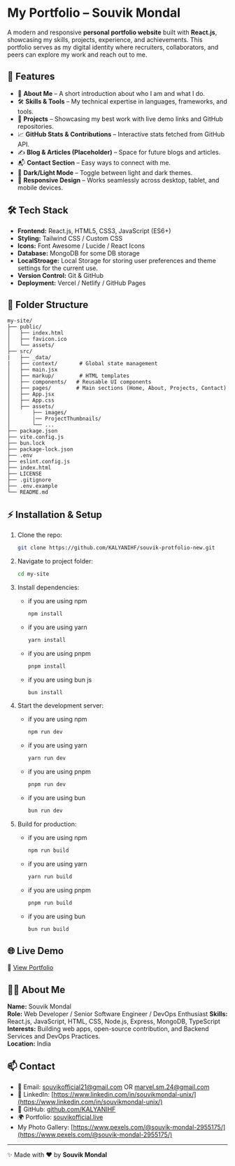 # My Portfolio – Souvik Mondal

A modern and responsive **personal portfolio website** built with **React.js**, showcasing my skills, projects, experience, and achievements. This portfolio serves as my digital identity where recruiters, collaborators, and peers can explore my work and reach out to me.

## 🚀 Features

- 📖 **About Me** – A short introduction about who I am and what I do.
- 🛠 **Skills & Tools** – My technical expertise in languages, frameworks, and tools.
- 💼 **Projects** – Showcasing my best work with live demo links and GitHub repositories.
- 📈 **GitHub Stats & Contributions** – Interactive stats fetched from GitHub API.
- ✍️ **Blog & Articles (Placeholder)** – Space for future blogs and articles.
- 📬 **Contact Section** – Easy ways to connect with me.
- 🌙 **Dark/Light Mode** – Toggle between light and dark themes.
- 📱 **Responsive Design** – Works seamlessly across desktop, tablet, and mobile devices.

## 🛠️ Tech Stack

- **Frontend:** React.js, HTML5, CSS3, JavaScript (ES6+)
- **Styling:** Tailwind CSS / Custom CSS
- **Icons:** Font Awesome / Lucide / React Icons
- **Database:** MongoDB for some DB storage
- **LocalStroage:** Local Storage for storing user preferences and theme settings for the current use.
- **Version Control:** Git & GitHub
- **Deployment:** Vercel / Netlify / GitHub Pages

## 📂 Folder Structure

```
my-site/
├── public/
│   ├── index.html
│   ├── favicon.ico
│   └── assets/
├── src/
|   ├── _data/
|   ├── context/       # Global state management
│   ├── main.jsx
│   ├── markup/        # HTML templates
│   ├── components/   # Reusable UI components
│   ├── pages/        # Main sections (Home, About, Projects, Contact)
│   ├── App.jsx
│   ├── App.css
│   ├── assets/
│       ├── images/
│       |── ProjectThumbnails/
│       └── ...
├── package.json
├── vite.config.js
├── bun.lock
├── package-lock.json
├── .env
├── eslint.config.js
├── index.html
├── LICENSE
├── .gitignore
├── .env.example
└── README.md
```

## ⚡ Installation & Setup

1. Clone the repo:
   ```bash
   git clone https://github.com/KALYANIHF/souvik-protfolio-new.git
   ```
2. Navigate to project folder:
   ```bash
   cd my-site
   ```
3. Install dependencies:

   - if you are using npm
     ```bash
     npm install
     ```
   - if you are using yarn
     ```bash
     yarn install
     ```
   - if you are using pnpm
     ```bash
     pnpm install
     ```
   - if you are using bun js
     ```bash
     bun install
     ```

4. Start the development server:
   - if you are using npm
     ```bash
     npm run dev
     ```
   - if you are using yarn
     ```bash
     yarn run dev
     ```
   - if you are using pnpm
     ```bash
     pnpm run dev
     ```
   - if you are using bun
     ```bash
     bun run dev
     ```
5. Build for production:
   - if you are using npm
     ```bash
     npm run build
     ```
   - if you are using yarn
     ```bash
     yarn run build
     ```
   - if you are using pnpm
     ```bash
     pnpm run build
     ```
   - if you are using bun
     ```bash
     bun run build
     ```

## 🌐 Live Demo

🔗 [View Portfolio](https://souvikofficial.live)

## 👨‍💻 About Me

**Name:** Souvik Mondal  
**Role:** Web Developer / Senior Software Engineer / DevOps Enthusiast
**Skills:** React.js, JavaScript, HTML, CSS, Node.js, Express, MongoDB, TypeScript
**Interests:** Building web apps, open-source contribution, and Backend Services and DevOps Practices.  
**Location:** India

## 📫 Contact

- 📧 Email: [souvikofficial21@gmail.com](mailto:souvikofficial21@gmail.com) OR [marvel.sm.24@gmail.com](mailto:marvel.sm.24@gmail.com)
- 💼 LinkedIn: [https://www.linkedin.com/in/souvikmondal-unix/](https://www.linkedin.com/in/souvikmondal-unix/)
- 🐙 GitHub: [github.com/KALYANIHF](https://github.com/KALYANIHF)
- 🌍 Portfolio: [souvikofficial.live](https://souvikofficial.live)
- My Photo Gallery: [https://www.pexels.com/@souvik-mondal-2955175/](https://www.pexels.com/@souvik-mondal-2955175/)

---

✨ Made with ❤️ by **Souvik Mondal**

